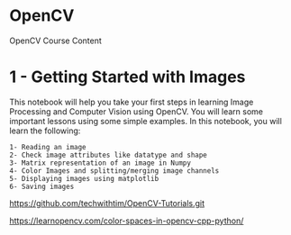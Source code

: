 # OpenCV
 OpenCV Course Content 


# 1 - Getting Started with Images

This notebook will help you take your first steps in learning Image Processing and Computer Vision using OpenCV. You will learn some important lessons using some simple examples. In this notebook, you will learn the following:

    1- Reading an image
    2- Check image attributes like datatype and shape
    3- Matrix representation of an image in Numpy
    4- Color Images and splitting/merging image channels
    5- Displaying images using matplotlib
    6- Saving images

https://github.com/techwithtim/OpenCV-Tutorials.git

https://learnopencv.com/color-spaces-in-opencv-cpp-python/
